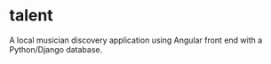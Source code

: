 # talent
A local musician discovery application using Angular front end with a Python/Django database.
